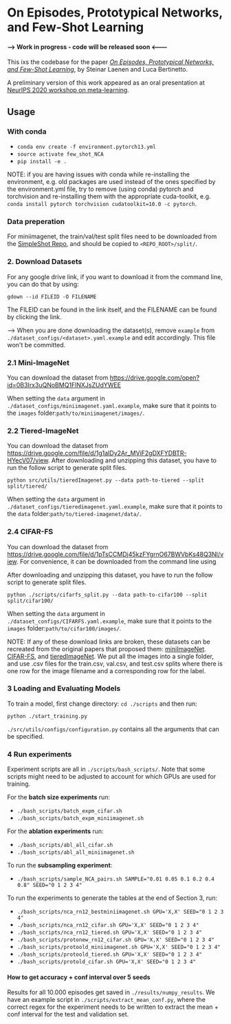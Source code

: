 # On Episodes, Prototypical Networks, and Few-Shot Learning

#### --> Work in progress - code will be released soon <---

This ixs the codebase for the paper *[On Episodes, Prototypical Networks, and Few-Shot Learning](https://arxiv.org/abs/2012.09831)*, by Steinar Laenen and Luca Bertinetto.

A preliminary version of this work appeared as an oral presentation at [NeurIPS 2020 workshop on meta-learning](https://meta-learn.github.io/2020/).

## Usage
### With conda

* `conda env create -f environment.pytorch13.yml`
* `source activate few_shot_NCA`
* `pip install -e .`

NOTE: if you are having issues with conda while re-installing the environment, e.g. old packages are used instead of the ones specified by the environment.yml file, try to remove (using conda) pytorch and torchvision and re-installing them with the appropriate cuda-toolkit, e.g. `conda install pytorch torchvision cudatoolkit=10.0 -c pytorch`.

### Data preperation
For miniimagenet, the train/val/test split files need to be downloaded from the [SimpleShot Repo](https://github.com/mileyan/simple_shot/tree/master/split/mini), and should be copied to `<REPO_ROOT>/split/`.

### 2. Download Datasets
For any google drive link, if you want to download it from the command line, you can do that by using:
```angular2
gdown --id FILEID -O FILENAME
```
The FILEID can be found in the link itself, and the FILENAME can be found by clicking the link.

--> When you are done downloading the dataset(s), remove `example` from `./dataset_configs/<dataset>.yaml.example` and edit accordingly. This file won't be committed.

### 2.1 Mini-ImageNet
You can download the dataset from https://drive.google.com/open?id=0B3Irx3uQNoBMQ1FlNXJsZUdYWEE

When setting the `data` argument in `./dataset_configs/miniimagenet.yaml.example`, make sure that it points to the `images` folder:`path/to/miniimagenet/images/`.

### 2.2 Tiered-ImageNet
You can download the dataset from https://drive.google.com/file/d/1g1aIDy2Ar_MViF2gDXFYDBTR-HYecV07/view.
After downloading and unzipping this dataset, you have to run the follow script to generate split files.
```angular2
python src/utils/tieredImagenet.py --data path-to-tiered --split split/tiered/
```

When setting the `data` argument in `./dataset_configs/tieredimagenet.yaml.example`, make sure that it points to the `data` folder:`path/to/tiered-imagenet/data/`.

### 2.4 CIFAR-FS
You can download the dataset from https://drive.google.com/file/d/1pTsCCMDj45kzFYgrnO67BWVbKs48Q3NI/view.
For convenience, it can be downloaded from the command line using 

After downloading and unzipping this dataset, you have to run the follow script to generate split files.
```angular2
python ./scripts/cifarfs_split.py --data path-to-cifar100 --split split/cifar100/
```

When setting the `data` argument in `./dataset_configs/CIFARFS.yaml.example`, make sure that it points to the `images` folder:`path/to/cifar100/images/`.

NOTE: If any of these download links are broken, these datasets can be recreated from the original papers that proposed them: [miniImageNet](https://arxiv.org/abs/1606.04080). [CIFAR-FS](https://arxiv.org/abs/1805.08136), and [tieredImageNet](https://arxiv.org/abs/1803.00676). We put all the images into a single folder, and use .csv files for the train.csv, val.csv, and test.csv splits where there is one row for the image filename and a corresponding row for the label. 

### 3 Loading and Evaluating Models

To train a model, first change directory: `cd ./scripts` and then run:

```angular2
python ./start_training.py
```

 `./src/utils/configs/configuration.py` contains all the arguments that can be specified.


### 4 Run experiments
Experiment scripts are all in `./scripts/bash_scripts/`. Note that some scripts might need to be adjusted to account for which GPUs are used for training.

For the **batch size experiments** run: 
* `./bash_scripts/batch_expm_cifar.sh`
* `./bash_scripts/batch_expm_miniimagenet.sh`

For the **ablation experiments** run: 
* `./bash_scripts/abl_all_cifar.sh` 
* `./bash_scripts/abl_all_miniimagenet.sh` 

To run the **subsampling experiment**:
* `./bash_scripts/sample_NCA_pairs.sh SAMPLE="0.01 0.05 0.1 0.2 0.4 0.8" SEED="0 1 2 3 4"`

To run the experiments to generate the tables at the end of Section 3, run:
* `./bash_scripts/nca_rn12_bestminiimagenet.sh GPU='X,X' SEED="0 1 2 3 4"`
* `./bash_scripts/nca_rn12_cifar.sh GPU='X,X' SEED="0 1 2 3 4"`
* `./bash_scripts/nca_rn12_tiered.sh GPU='X,X' SEED="0 1 2 3 4"`
* `./bash_scripts/protonew_rn12_cifar.sh GPU='X,X' SEED="0 1 2 3 4"`
* `./bash_scripts/protoold_miniimagenet.sh GPU='X,X' SEED="0 1 2 3 4"`
* `./bash_scripts/protoold_tiered.sh GPU='X,X' SEED="0 1 2 3 4"`
* `./bash_scripts/protold_cifar.sh GPU='X,X' SEED="0 1 2 3 4"`

#### How to get accuracy + conf interval over 5 seeds
Results for all 10.000 episodes get saved in `./results/numpy_results`. We have an example script in `./scripts/extract_mean_conf.py`, where the correct regex for the experiment needs to be written to extract the mean + conf interval for the test and validation set.
